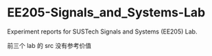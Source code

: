 # EE205-Signals_and_Systems-Lab
Experiment reports for SUSTech Signals and Systems (EE205) Lab.

前三个 lab 的 src 没有参考价值
